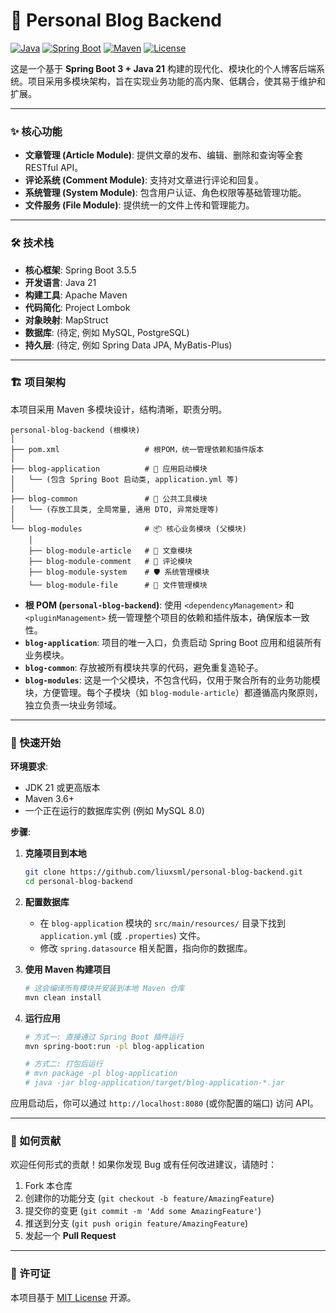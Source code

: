 # 🚀 Personal Blog Backend

[![Java](https://img.shields.io/badge/Java-21-blue.svg?logo=openjdk)](https://openjdk.java.net/)
[![Spring Boot](https://img.shields.io/badge/Spring_Boot-3.5.5-brightgreen.svg?logo=spring)](https://spring.io/projects/spring-boot)
[![Maven](https://img.shields.io/badge/Maven-3.6+-orange.svg?logo=apache-maven)](https://maven.apache.org/)
[![License](https://img.shields.io/badge/license-MIT-lightgrey.svg)](https://opensource.org/licenses/MIT)

这是一个基于 **Spring Boot 3 + Java 21** 构建的现代化、模块化的个人博客后端系统。项目采用多模块架构，旨在实现业务功能的高内聚、低耦合，使其易于维护和扩展。

---

### ✨ 核心功能

-   **文章管理 (Article Module)**: 提供文章的发布、编辑、删除和查询等全套 RESTful API。
-   **评论系统 (Comment Module)**: 支持对文章进行评论和回复。
-   **系统管理 (System Module)**: 包含用户认证、角色权限等基础管理功能。
-   **文件服务 (File Module)**: 提供统一的文件上传和管理能力。

---

### 🛠️ 技术栈

-   **核心框架**: Spring Boot 3.5.5
-   **开发语言**: Java 21
-   **构建工具**: Apache Maven
-   **代码简化**: Project Lombok
-   **对象映射**: MapStruct
-   **数据库**: (待定, 例如 MySQL, PostgreSQL)
-   **持久层**: (待定, 例如 Spring Data JPA, MyBatis-Plus)

---

### 🏗️ 项目架构

本项目采用 Maven 多模块设计，结构清晰，职责分明。

```
personal-blog-backend (根模块)
│
├── pom.xml                   # 根POM，统一管理依赖和插件版本
│
├── blog-application          # 🚀 应用启动模块
│   └── (包含 Spring Boot 启动类, application.yml 等)
│
├── blog-common               # 🔧 公共工具模块
│   └── (存放工具类, 全局常量, 通用 DTO, 异常处理等)
│
└── blog-modules              # 📦 核心业务模块 (父模块)
    │
    ├── blog-module-article   # 📄 文章模块
    ├── blog-module-comment   # 💬 评论模块
    ├── blog-module-system    # 🛡️ 系统管理模块
    └── blog-module-file      # 📁 文件管理模块

```

*   **根 POM (`personal-blog-backend`)**: 使用 `<dependencyManagement>` 和 `<pluginManagement>` 统一管理整个项目的依赖和插件版本，确保版本一致性。
*   **`blog-application`**: 项目的唯一入口，负责启动 Spring Boot 应用和组装所有业务模块。
*   **`blog-common`**: 存放被所有模块共享的代码，避免重复造轮子。
*   **`blog-modules`**: 这是一个父模块，不包含代码，仅用于聚合所有的业务功能模块，方便管理。每个子模块（如 `blog-module-article`）都遵循高内聚原则，独立负责一块业务领域。

---

### 🚀 快速开始

**环境要求**:
*   JDK 21 或更高版本
*   Maven 3.6+
*   一个正在运行的数据库实例 (例如 MySQL 8.0)

**步骤**:

1.  **克隆项目到本地**
    ```bash
    git clone https://github.com/liuxsml/personal-blog-backend.git
    cd personal-blog-backend
    ```

2.  **配置数据库**
    *   在 `blog-application` 模块的 `src/main/resources/` 目录下找到 `application.yml` (或 `.properties`) 文件。
    *   修改 `spring.datasource` 相关配置，指向你的数据库。

3.  **使用 Maven 构建项目**
    ```bash
    # 这会编译所有模块并安装到本地 Maven 仓库
    mvn clean install
    ```

4.  **运行应用**
    ```bash
    # 方式一: 直接通过 Spring Boot 插件运行
    mvn spring-boot:run -pl blog-application

    # 方式二: 打包后运行
    # mvn package -pl blog-application
    # java -jar blog-application/target/blog-application-*.jar
    ```

应用启动后，你可以通过 `http://localhost:8080` (或你配置的端口) 访问 API。

---

### 🤝 如何贡献

欢迎任何形式的贡献！如果你发现 Bug 或有任何改进建议，请随时：
1.  Fork 本仓库
2.  创建你的功能分支 (`git checkout -b feature/AmazingFeature`)
3.  提交你的变更 (`git commit -m 'Add some AmazingFeature'`)
4.  推送到分支 (`git push origin feature/AmazingFeature`)
5.  发起一个 **Pull Request**

---

### 📜 许可证

本项目基于 [MIT License](LICENSE) 开源。
